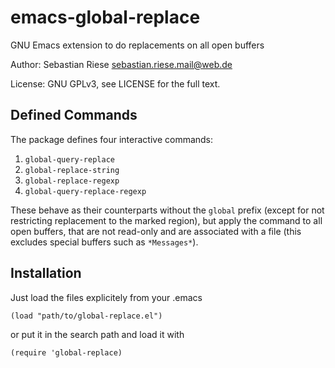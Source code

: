 emacs-global-replace
====================

GNU Emacs extension to do replacements on all open buffers

Author: Sebastian Riese <sebastian.riese.mail@web.de>

License: GNU GPLv3, see LICENSE for the full text.

Defined Commands
----------------

The package defines four interactive commands:

1. `global-query-replace`
2. `global-replace-string`
3. `global-replace-regexp`
4. `global-query-replace-regexp`

These behave as their counterparts without the `global` prefix (except
for not restricting replacement to the marked region), but apply the
command to all open buffers, that are not read-only and are associated
with a file (this excludes special buffers such as `*Messages*`).

Installation
------------

Just load the files explicitely from your .emacs

    (load "path/to/global-replace.el")

or put it in the search path and load it with

    (require 'global-replace)
